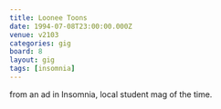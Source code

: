 ```yaml
---
title: Loonee Toons
date: 1994-07-08T23:00:00.000Z
venue: v2103
categories: gig
board: 8
layout: gig
tags: [insomnia]
---
```

from an ad in Insomnia, local student mag of the time.